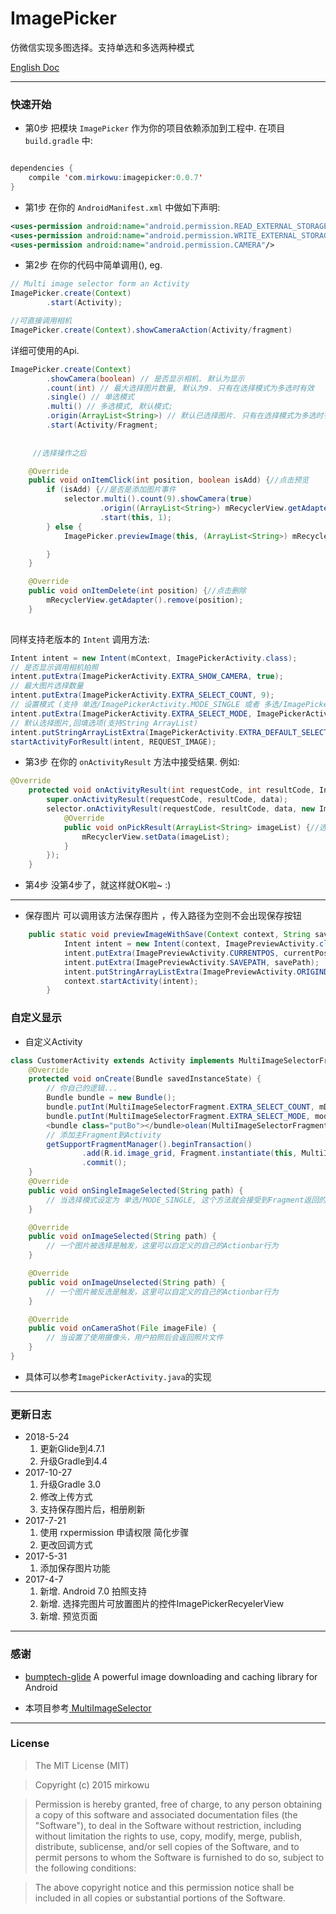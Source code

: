 # ImagePicker
仿微信实现多图选择。支持单选和多选两种模式


[English Doc](README_en.md)


-------------------

### 快速开始
* 第0步
把模块 `ImagePicker` 作为你的项目依赖添加到工程中. 在项目`build.gradle` 中:
```java

dependencies {
    compile 'com.mirkowu:imagepicker:0.0.7'
}
```

* 第1步 
在你的 `AndroidManifest.xml` 中做如下声明:
```xml
<uses-permission android:name="android.permission.READ_EXTERNAL_STORAGE" />
<uses-permission android:name="android.permission.WRITE_EXTERNAL_STORAGE" />
<uses-permission android:name="android.permission.CAMERA"/>

```

* 第2步
在你的代码中简单调用(), eg.

``` java
// Multi image selector form an Activity
ImagePicker.create(Context)
        .start(Activity);

//可直接调用相机
ImagePicker.create(Context).showCameraAction(Activity/fragment)
```

详细可使用的Api.
``` java
ImagePicker.create(Context)
        .showCamera(boolean) // 是否显示相机. 默认为显示
        .count(int) // 最大选择图片数量, 默认为9. 只有在选择模式为多选时有效
        .single() // 单选模式
        .multi() // 多选模式, 默认模式;
        .origin(ArrayList<String>) // 默认已选择图片. 只有在选择模式为多选时有效
        .start(Activity/Fragment;
        
        
     //选择操作之后

    @Override
    public void onItemClick(int position, boolean isAdd) {//点击预览
        if (isAdd) {//是否是添加图片事件
            selector.multi().count(9).showCamera(true)
                    .origin((ArrayList<String>) mRecyclerView.getAdapter().getData())
                    .start(this, 1);
        } else {
            ImagePicker.previewImage(this, (ArrayList<String>) mRecyclerView.getAdapter().getData(), position);

        }
    }

    @Override
    public void onItemDelete(int position) {//点击删除
        mRecyclerView.getAdapter().remove(position);
    }
        
```

同样支持老版本的 `Intent` 调用方法:
```java
Intent intent = new Intent(mContext, ImagePickerActivity.class);
// 是否显示调用相机拍照
intent.putExtra(ImagePickerActivity.EXTRA_SHOW_CAMERA, true);
// 最大图片选择数量
intent.putExtra(ImagePickerActivity.EXTRA_SELECT_COUNT, 9);
// 设置模式 (支持 单选/ImagePickerActivity.MODE_SINGLE 或者 多选/ImagePickerActivity.MODE_MULTI)
intent.putExtra(ImagePickerActivity.EXTRA_SELECT_MODE, ImagePickerActivity.MODE_MULTI);
// 默认选择图片,回填选项(支持String ArrayList)
intent.putStringArrayListExtra(ImagePickerActivity.EXTRA_DEFAULT_SELECTED_LIST, defaultDataArray);
startActivityForResult(intent, REQUEST_IMAGE);
```

* 第3步
在你的 `onActivityResult` 方法中接受结果. 例如:
```java
@Override
    protected void onActivityResult(int requestCode, int resultCode, Intent data) {
        super.onActivityResult(requestCode, resultCode, data);
        selector.onActivityResult(requestCode, resultCode, data, new ImagePicker.OnPickResultListener() {
            @Override
            public void onPickResult(ArrayList<String> imageList) {//选择的图片列表
                mRecyclerView.setData(imageList);
            }
        });
    }
```

* 第4步
没第4步了，就这样就OK啦~ :)

-------------------

* 保存图片
 可以调用该方法保存图片 ，传入路径为空则不会出现保存按钮
```java 
    public static void previewImageWithSave(Context context, String savePath, ArrayList<String> originData, int currentPos) {
            Intent intent = new Intent(context, ImagePreviewActivity.class);
            intent.putExtra(ImagePreviewActivity.CURRENTPOS, currentPos);
            intent.putExtra(ImagePreviewActivity.SAVEPATH, savePath);
            intent.putStringArrayListExtra(ImagePreviewActivity.ORIGINDATA, originData);
            context.startActivity(intent);
        }
```

### 自定义显示
* 自定义Activity
```java
class CustomerActivity extends Activity implements MultiImageSelectorFragment.Callback{
	@Override
    protected void onCreate(Bundle savedInstanceState) {
		// 你自己的逻辑...
        Bundle bundle = new Bundle();
        bundle.putInt(MultiImageSelectorFragment.EXTRA_SELECT_COUNT, mDefaultCount);
        bundle.putInt(MultiImageSelectorFragment.EXTRA_SELECT_MODE, mode);
        <bundle class="putBo"></bundle>olean(MultiImageSelectorFragment.EXTRA_SHOW_CAMERA, isShow);
        // 添加主Fragment到Activity
        getSupportFragmentManager().beginTransaction()
                .add(R.id.image_grid, Fragment.instantiate(this, MultiImageSelectorFragment.class.getName(), bundle))
                .commit();
	}
	@Override
    public void onSingleImageSelected(String path) {
        // 当选择模式设定为 单选/MODE_SINGLE, 这个方法就会接受到Fragment返回的数据
    }

    @Override
    public void onImageSelected(String path) {
        // 一个图片被选择是触发，这里可以自定义的自己的Actionbar行为
    }

    @Override
    public void onImageUnselected(String path) {
        // 一个图片被反选是触发，这里可以自定义的自己的Actionbar行为
    }

    @Override
    public void onCameraShot(File imageFile) {
        // 当设置了使用摄像头，用户拍照后会返回照片文件
    }
}
```
* 具体可以参考`ImagePickerActivity.java`的实现

-------------------

### 更新日志
* 2018-5-24
    1. 更新Glide到4.7.1
    2. 升级Gradle到4.4
* 2017-10-27
    1. 升级Gradle 3.0
    2. 修改上传方式
    3. 支持保存图片后，相册刷新
* 2017-7-21
    1. 使用 rxpermission 申请权限 简化步骤
    2. 更改回调方式
* 2017-5-31
    1. 添加保存图片功能
* 2017-4-7
    1. 新增. Android 7.0 拍照支持
    2. 新增. 选择完图片可放置图片的控件ImagePickerRecyelerView
    3. 新增. 预览页面

-------------------

### 感谢

* [bumptech-glide](https://github.com/bumptech/glide)  A powerful image downloading and caching library for Android 

* 本项目参考[ MultiImageSelector](https://jitpack.io/#lovetuzitong/MultiImageSelector)

-------------------

### License
>The MIT License (MIT)

>Copyright (c) 2015 mirkowu

>Permission is hereby granted, free of charge, to any person obtaining a copy
of this software and associated documentation files (the "Software"), to deal
in the Software without restriction, including without limitation the rights
to use, copy, modify, merge, publish, distribute, sublicense, and/or sell
copies of the Software, and to permit persons to whom the Software is
furnished to do so, subject to the following conditions:

>The above copyright notice and this permission notice shall be included in all
copies or substantial portions of the Software.